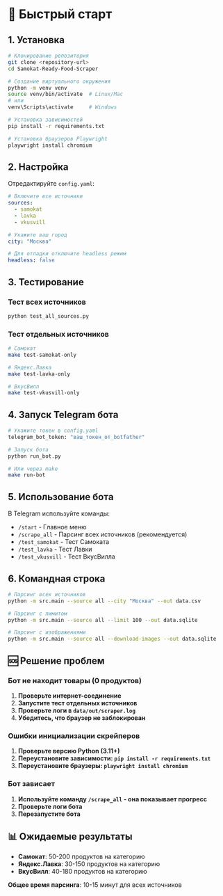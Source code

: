 # 🚀 Быстрый старт

## 1. Установка

```bash
# Клонирование репозитория
git clone <repository-url>
cd Samokat-Ready-Food-Scraper

# Создание виртуального окружения
python -m venv venv
source venv/bin/activate  # Linux/Mac
# или
venv\Scripts\activate     # Windows

# Установка зависимостей
pip install -r requirements.txt

# Установка браузеров Playwright
playwright install chromium
```

## 2. Настройка

Отредактируйте `config.yaml`:

```yaml
# Включите все источники
sources:
  - samokat
  - lavka
  - vkusvill

# Укажите ваш город
city: "Москва"

# Для отладки отключите headless режим
headless: false
```

## 3. Тестирование

### Тест всех источников
```bash
python test_all_sources.py
```

### Тест отдельных источников
```bash
# Самокат
make test-samokat-only

# Яндекс.Лавка
make test-lavka-only

# ВкусВилл
make test-vkusvill-only
```

## 4. Запуск Telegram бота

```bash
# Укажите токен в config.yaml
telegram_bot_token: "ваш_токен_от_botfather"

# Запуск бота
python run_bot.py

# Или через make
make run-bot
```

## 5. Использование бота

В Telegram используйте команды:
- `/start` - Главное меню
- `/scrape_all` - Парсинг всех источников (рекомендуется)
- `/test_samokat` - Тест Самоката
- `/test_lavka` - Тест Лавки
- `/test_vkusvill` - Тест ВкусВилла

## 6. Командная строка

```bash
# Парсинг всех источников
python -m src.main --source all --city "Москва" --out data.csv

# Парсинг с лимитом
python -m src.main --source all --limit 100 --out data.sqlite

# Парсинг с изображениями
python -m src.main --source all --download-images --out data.sqlite
```

## 🆘 Решение проблем

### Бот не находит товары (0 продуктов)

1. **Проверьте интернет-соединение**
2. **Запустите тест отдельных источников**
3. **Проверьте логи в `data/out/scraper.log`**
4. **Убедитесь, что браузер не заблокирован**

### Ошибки инициализации скрейперов

1. **Проверьте версию Python (3.11+)**
2. **Переустановите зависимости: `pip install -r requirements.txt`**
3. **Переустановите браузеры: `playwright install chromium`**

### Бот зависает

1. **Используйте команду `/scrape_all` - она показывает прогресс**
2. **Проверьте логи бота**
3. **Перезапустите бота**

## 📊 Ожидаемые результаты

- **Самокат**: 50-200 продуктов на категорию
- **Яндекс.Лавка**: 30-150 продуктов на категорию  
- **ВкусВилл**: 40-180 продуктов на категорию

**Общее время парсинга**: 10-15 минут для всех источников
